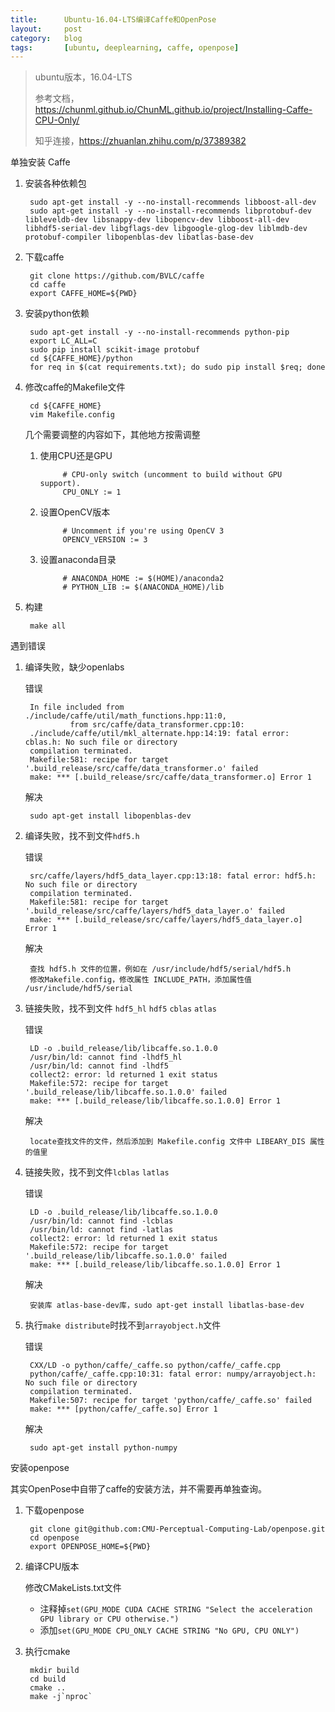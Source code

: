 ```yaml
---
title:      Ubuntu-16.04-LTS编译Caffe和OpenPose
layout:     post
category:   blog
tags:       [ubuntu, deeplearning, caffe, openpose]
---
```


>ubuntu版本，16.04-LTS
>
>参考文档，https://chunml.github.io/ChunML.github.io/project/Installing-Caffe-CPU-Only/
>
>知乎连接，https://zhuanlan.zhihu.com/p/37389382


单独安装 Caffe

1. 安装各种依赖包

        sudo apt-get install -y --no-install-recommends libboost-all-dev
        sudo apt-get install -y --no-install-recommends libprotobuf-dev libleveldb-dev libsnappy-dev libopencv-dev libboost-all-dev libhdf5-serial-dev libgflags-dev libgoogle-glog-dev liblmdb-dev protobuf-compiler libopenblas-dev libatlas-base-dev 

1. 下载caffe

        git clone https://github.com/BVLC/caffe
        cd caffe
        export CAFFE_HOME=${PWD}

1. 安装python依赖

        sudo apt-get install -y --no-install-recommends python-pip
        export LC_ALL=C
        sudo pip install scikit-image protobuf
        cd ${CAFFE_HOME}/python
        for req in $(cat requirements.txt); do sudo pip install $req; done

1. 修改caffe的Makefile文件

        cd ${CAFFE_HOME}
        vim Makefile.config

    几个需要调整的内容如下，其他地方按需调整

    1. 使用CPU还是GPU

                # CPU-only switch (uncomment to build without GPU support).
                CPU_ONLY := 1


    1. 设置OpenCV版本
    
                # Uncomment if you're using OpenCV 3
                OPENCV_VERSION := 3


    1. 设置anaconda目录

                # ANACONDA_HOME := $(HOME)/anaconda2
                # PYTHON_LIB := $(ANACONDA_HOME)/lib

1. 构建

        make all


遇到错误


1. 编译失败，缺少openlabs

    错误 

        In file included from ./include/caffe/util/math_functions.hpp:11:0,
                 from src/caffe/data_transformer.cpp:10:
        ./include/caffe/util/mkl_alternate.hpp:14:19: fatal error: cblas.h: No such file or directory
        compilation terminated.
        Makefile:581: recipe for target '.build_release/src/caffe/data_transformer.o' failed
        make: *** [.build_release/src/caffe/data_transformer.o] Error 1

    解决

        sudo apt-get install libopenblas-dev

1. 编译失败，找不到文件`hdf5.h`

    错误

        src/caffe/layers/hdf5_data_layer.cpp:13:18: fatal error: hdf5.h: No such file or directory
        compilation terminated.
        Makefile:581: recipe for target '.build_release/src/caffe/layers/hdf5_data_layer.o' failed
        make: *** [.build_release/src/caffe/layers/hdf5_data_layer.o] Error 1

    解决

        查找 hdf5.h 文件的位置，例如在 /usr/include/hdf5/serial/hdf5.h
        修改Makefile.config，修改属性 INCLUDE_PATH，添加属性值 /usr/include/hdf5/serial

1. 链接失败，找不到文件 `hdf5_hl` `hdf5` `cblas` `atlas`

    错误

        LD -o .build_release/lib/libcaffe.so.1.0.0
        /usr/bin/ld: cannot find -lhdf5_hl
        /usr/bin/ld: cannot find -lhdf5
        collect2: error: ld returned 1 exit status
        Makefile:572: recipe for target '.build_release/lib/libcaffe.so.1.0.0' failed
        make: *** [.build_release/lib/libcaffe.so.1.0.0] Error 1

    解决

        locate查找文件的文件，然后添加到 Makefile.config 文件中 LIBEARY_DIS 属性的值里
        

1. 链接失败，找不到文件`lcblas` `latlas`

    错误

        LD -o .build_release/lib/libcaffe.so.1.0.0
        /usr/bin/ld: cannot find -lcblas
        /usr/bin/ld: cannot find -latlas
        collect2: error: ld returned 1 exit status
        Makefile:572: recipe for target '.build_release/lib/libcaffe.so.1.0.0' failed
        make: *** [.build_release/lib/libcaffe.so.1.0.0] Error 1

    解决

        安装库 atlas-base-dev库，sudo apt-get install libatlas-base-dev

1. 执行`make distribute`时找不到`arrayobject.h`文件


    错误

        CXX/LD -o python/caffe/_caffe.so python/caffe/_caffe.cpp
        python/caffe/_caffe.cpp:10:31: fatal error: numpy/arrayobject.h: No such file or directory
        compilation terminated.
        Makefile:507: recipe for target 'python/caffe/_caffe.so' failed
        make: *** [python/caffe/_caffe.so] Error 1
    
    解决

        sudo apt-get install python-numpy



安装openpose

其实OpenPose中自带了caffe的安装方法，并不需要再单独查询。

1. 下载openpose

        git clone git@github.com:CMU-Perceptual-Computing-Lab/openpose.git
        cd openpose
        export OPENPOSE_HOME=${PWD}

1. 编译CPU版本

    修改CMakeLists.txt文件
    
    * 注释掉`set(GPU_MODE CUDA CACHE STRING "Select the acceleration GPU library or CPU otherwise.")`
    * 添加`set(GPU_MODE CPU_ONLY CACHE STRING "No GPU, CPU ONLY")`        

1. 执行cmake

        mkdir build
        cd build
        cmake ..
        make -j`nproc`